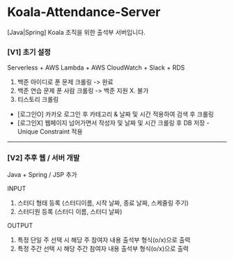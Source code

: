 # Koala-Attendance-Server
[Java|Spring] Koala 조직을 위한 출석부 서버입니다.

### [V1] 초기 설정
Serverless + AWS Lambda + AWS CloudWatch + Slack + RDS

1. 백준 아이디로 푼 문제 크롤링 -> 완료
2. 백준 연습 문제 푼 사람 크롤링 -> 백준 지원 X. 불가
3. 티스토리 크롤링 
  - [로그인O] 카카오 로그인 후 카테고리 & 날짜 및 시간 적용하여 검색 후 크롤링 
  - [로그인X] 웹페이지 넘어가면서 작성자 및 날짜 및 시간 크롤링 후 DB 저장 - Unique Constraint 적용

---

### [V2] 추후 웹 / 서버 개발
Java + Spring / JSP 추가

INPUT
1. 스터디 형태 등록 (스터디이름, 시작 날짜, 종료 날짜, 스케줄링 주기)
2. 스터디원 등록 (스터디 이름, 스터디 날짜)

OUTPUT
1. 특정 단일 주 선택 시 해당 주 참여자 내용 출석부 형식(o/x)으로 출력 
2. 특정 주간 선택 시 해당 주간 참여자 내용 출석부 형식(o/x)으로 출력 
